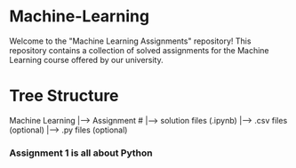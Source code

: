 # Machine-Learning
Welcome to the "Machine Learning Assignments" repository! This repository contains a collection of solved assignments for the Machine Learning course offered by our university. 

# Tree Structure
Machine Learning
  |--> Assignment #
    |--> solution files (.ipynb)
    |--> .csv files (optional)
    |--> .py files  (optional)

### Assignment 1 is all about Python
      
